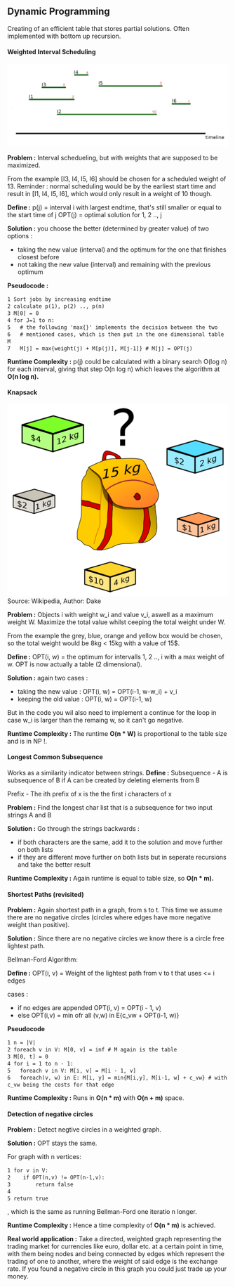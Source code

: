 ## Dynamic Programming

Creating of an efficient table that stores partial solutions.
Often implemented with bottom up recursion.

#### Weighted Interval Scheduling

![Weighted Interval Example](./.resources/Weighted_interval_example.jpg "Weighted Interval Example")

**Problem :**
Interval schedueling, but with weights that are supposed to be maximized.

From the example [I3, I4, I5, I6] should be chosen for a scheduled weight of 13. Reminder : normal scheduling would be by the earliest start time and result in [I1, I4, I5, I6], which would only result in a weight of 10 though.

**Define :**
p(j) = interval i with largest endtime, that's still smaller or equal to 
the start time of j
OPT(j) = optimal solution for 1, 2 .., j

**Solution :** 
you choose the better (determined by greater value) of two options :
- taking the new value (interval) and the optimum for the one that finishes closest before
- not taking the new value (interval) and remaining with the previous optimum

**Pseudocode :**
```
1 Sort jobs by increasing endtime
2 calculate p(1), p(2) .., p(n)
3 M[0] = 0
4 for J=1 to n:
5   # the following 'max{}' implements the decision between the two 
6   # mentioned cases, which is then put in the one dimensional table M
7   M[j] = max{weight(j) + M[p(j)], M[j-1]} # M[j] = OPT(j)
```

**Runtime Complexity :**
p(j) could be calculated with a binary search O(log n) for each interval, giving that step O(n log n) which leaves the algorithm at **O(n log n).**

#### Knapsack

!["Knapsack Example"](./.resources/Knapsack_example.png "Knapsack Example")
Source: Wikipedia, Author: Dake

**Problem :**
Objects i with weight w_i and value v_i, aswell as a maximum weight W.
Maximize the total value whilst ceeping the total weight under W.

From the example the grey, blue, orange and yellow box would be chosen, so the total weight would be 8kg < 15kg with a value of 15$.

**Define :**
OPT(i, w) = the optimum for intervalls 1, 2 .., i with a max weight of w.
OPT is now actually a table (2 dimensional).

**Solution :**
again two cases :
- taking the new value : OPT(i, w) = OPT(i-1, w-w_i) + v_i 
- keeping the old value : OPT(i, w) = OPT(i-1, w)

But in the code you wil also need to implement a continue for the loop
in case w_i is larger than the remaing w, so it can't go negative.

**Runtime Complexity :**
The runtime **O(n * W)** is proportional to the table size and is in NP !.

#### Longest Common Subsequence

Works as a similarity indicator between strings.
**Define :**
Subsequence - A is subsequence of B if A can be created by deleting elements from B

Prefix - The ith prefix of x is the the first i characters of x

**Problem :**
Find the longest char list that is a subsequence for two input strings 
A and B

**Solution :**
Go through the strings backwards :
- if both characters are the same, add it to the solution and move further on both lists
- if they are different move further on both lists but in seperate recursions and  take the better result

**Runtime Complexity :**
Again runtime is equal to table size, so **O(n * m).**


#### Shortest Paths (revisited)

**Problem :**
Again shortest path in a graph, from s to t.
This time we assume there are no negative circles (circles where edges have more negative weight than positive).

**Solution :**
Since there are no negative circles we know there is a circle free lightest path.

Bellman-Ford Algorithm:

**Define :**
OPT(i, v) = Weight of the lightest path from v to t that uses <= i edges 

cases :
- if no edges are appended OPT(i, v) = OPT(i - 1, v)
- else OPT(i,v) = min ofr all (v,w) in E{c_vw + OPT(i-1, w)}

**Pseudocode**
```
1 n = |V|
2 foreach v in V: M[0, v] = inf # M again is the table
3 M[0, t] = 0
4 for i = 1 to n - 1:
5   foreach v in V: M[i, v] = M[i - 1, v]
6   foreach(v, w) in E: M[i, y] = min{M[i,y], M[i-1, w] + c_vw} # with c_vw being the costs for that edge
```

**Runtime Complexity :**
Runs in **O(n * m)** with **O(n + m)** space.

#### Detection of negative circles

**Problem :**
Detect negtive circles in a weighted graph.

**Solution :**
OPT stays the same.

For graph with n vertices:
```
1 for v in V:
2    if OPT(n,v) != OPT(n-1,v):
3        return false
4
5 return true
```

, which is the same as running Bellman-Ford one iteratio n longer.

**Runtime Complexity :**
Hence a time complexity of **O(n * m)** is achieved.

**Real world application :**
Take a directed, weighted graph representing the trading market for currencies like euro, dollar etc. at a certain point in time, with them being nodes and being connected by edges which represent the trading of one to another, where the weight of said edge is the exchange rate.
If you found a negative circle in this graph you could just trade up your money. 